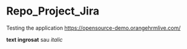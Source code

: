 # Repo_Project_Jira
Testing the application https://opensource-demo.orangehrmlive.com/

**text ingrosat** sau *italic* 
